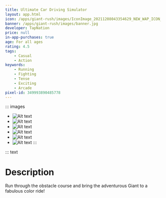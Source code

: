```yaml
---
title: Ultimate Car Driving Simulator
layout: app.html
icon: /apps/giant-rush/images/IconImage_20211208043354629_NEW_WAP_ICON_512_512.png
banner: /apps/giant-rush/images/banner.jpg
developer: TapNation
price: null
in-app-purchases: true
age: For all ages
rating: 4.5
tags:
    - Casual
    - Action
keywords: 
    - Running
    - Fighting
    - Tense
    - Exciting
    - Arcade
pixel-id: 349993890485778
---
```


::: images
* ![Alt text](/apps/giant-rush/images/giant-rush-ss01.jpg "Optional title text -> besomes image caption")
* ![Alt text](/apps/giant-rush/images/giant-rush-ss02.jpg "Optional title text -> besomes image caption")
* ![Alt text](/apps/giant-rush/images/giant-rush-ss03.jpg "Optional title text -> besomes image caption")
* ![Alt text](/apps/giant-rush/images/giant-rush-ss04.jpg "Optional title text -> besomes image caption")
* ![Alt text](/apps/giant-rush/images/giant-rush-ss05.jpg "Optional title text -> besomes image caption")
* ![Alt text](/apps/giant-rush/images/giant-rush-ss06.jpg "Optional title text -> besomes image caption")
:::

::: text
# Description
Run through the obstacle course and bring the adventurous Giant to a fabulous color ride!
